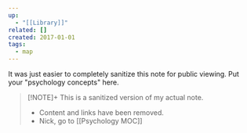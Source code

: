 ```yaml
---
up:
  - "[[Library]]"
related: []
created: 2017-01-01
tags:
  - map
---
```

It was just easier to completely sanitize this note for public viewing. Put your "psychology concepts" here.

> [!NOTE]+ This is a sanitized version of my actual note. 
> - Content and links have been removed.
> - Nick, go to [[Psychology MOC]]


